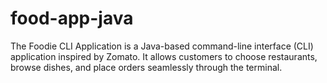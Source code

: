 # food-app-java
The Foodie CLI Application is a Java-based command-line interface (CLI) application inspired by Zomato. It allows customers to choose restaurants, browse dishes, and place orders seamlessly through the terminal.

